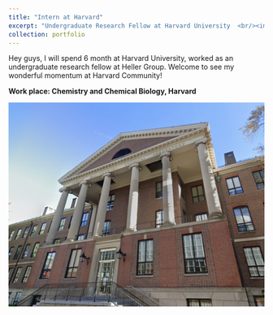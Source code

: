 ```yaml
---
title: "Intern at Harvard"
excerpt: "Undergraduate Research Fellow at Harvard University  <br/><img src='/images/HarvardCCB.png'>"
collection: portfolio
---
```


Hey guys, I will spend 6 month at Harvard University, worked as an undergraduate research fellow at Heller Group. Welcome to see my wonderful momentum at Harvard Community!

**Work place: Chemistry and Chemical Biology, Harvard** 


![Harvard CCB](/images/HarvardCCB.png)



